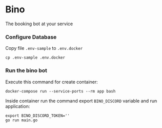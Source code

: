 # Bino

The booking bot at your service

### Configure Database

Copy file `.env-sample` to `.env.docker`

```shell
cp .env-sample .env.docker
```
### Run the bino bot

Execute this command for create container:

```shell
docker-compose run --service-ports --rm app bash
```

Inside container run the command export `BINO_DISCORD` variable and run application:

```shell
export BINO_DISCORD_TOKEN=''
go run main.go
```
